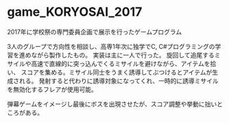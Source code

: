 # game_KORYOSAI_2017
2017年に学校祭の専門委員企画で展示を行ったゲームプログラム

3人のグループで方向性を相談し、高専1年次に独学でC, C#プログラミングの学習を進めながら製作したもの。
実装は主に一人で行った。
旋回して追尾するミサイルや高速で直線的に突っ込んでくるミサイルを避けながら、アイテムを拾い、
スコアを集める。ミサイル同士をうまく誘導してぶつけるとアイテムが生成される。
発射すると代わりに誘導対象になってくれ、一時的に誘導ミサイルを無効化するフレアが使用可能。

弾幕ゲームをイメージし最後にボスを出現させたが、スコア調整や挙動に拙いところがある。
